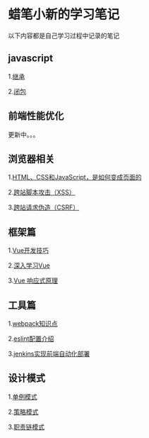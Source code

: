# 蜡笔小新的学习笔记

以下内容都是自己学习过程中记录的笔记


## javascript

1.[继承](https://github.com/fellowT/note/issues/9)

2.[闭包](https://github.com/fellowT/note/issues/12)

## 前端性能优化

更新中。。。

## 浏览器相关

1.[HTML、CSS和JavaScript，是如何变成页面的](https://github.com/fellowT/note/issues/1)

2.[跨站脚本攻击（XSS）](https://github.com/fellowT/note/issues/2)

3.[跨站请求伪造（CSRF）](https://github.com/fellowT/note/issues/8)

## 框架篇

1.[Vue开发技巧](https://github.com/fellowT/note/issues/3)

2.[深入学习Vue](https://github.com/fellowT/note/issues/4)

3.[Vue 响应式原理](https://github.com/fellowT/note/issues/14)

## 工具篇

1.[webpack知识点](https://github.com/fellowT/note/issues/5)

2.[eslint配置介绍](https://github.com/fellowT/note/issues/6)

3.[jenkins实现前端自动化部署](https://github.com/fellowT/note/issues/7)
## 设计模式

1.[单例模式](https://github.com/fellowT/note/issues/10)

2.[策略模式](https://github.com/fellowT/note/issues/11)

3.[职责链模式](https://github.com/fellowT/note/issues/13)
